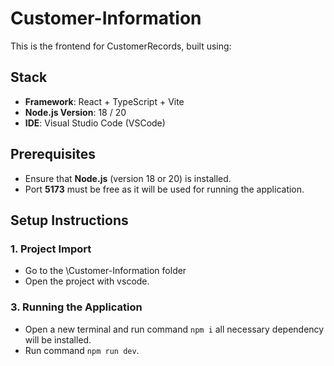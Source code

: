 
# Customer-Information

This is the frontend for CustomerRecords, built using:

## Stack

- **Framework**: React + TypeScript + Vite
- **Node.js Version**: 18 / 20
- **IDE**: Visual Studio Code (VSCode)

## Prerequisites

- Ensure that **Node.js** (version 18 or 20) is installed.
- Port **5173** must be free as it will be used for running the application.

## Setup Instructions

### 1. Project Import

- Go to the \Customer-Information folder 
- Open the project with vscode.

###  3. Running the Application

- Open a new terminal and run command  ``` npm i ``` all necessary dependency will be installed.
- Run command ``` npm run dev ```.
